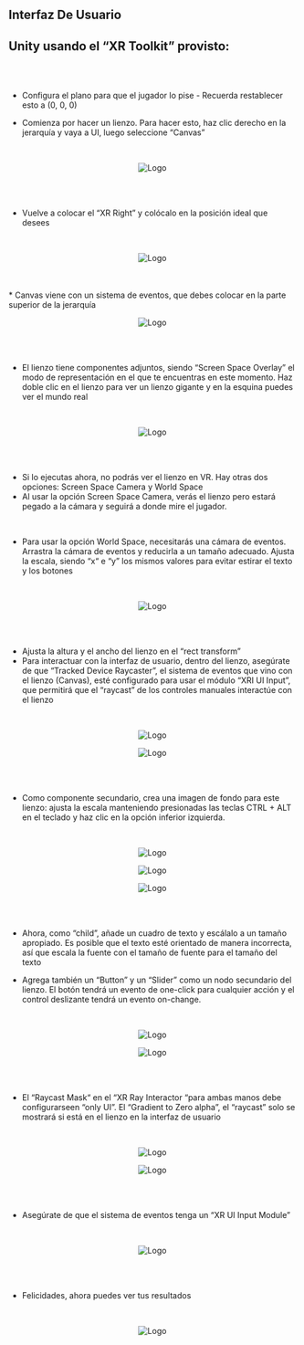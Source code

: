 ## Interfaz De Usuario

## Unity usando el “XR Toolkit” provisto:

<br>
<br>

* Configura el plano para que el jugador lo pise - Recuerda restablecer esto a (0, 0, 0)

* Comienza por hacer un lienzo. Para hacer esto, haz clic derecho en la jerarquía y vaya a UI, luego seleccione “Canvas”

<br>

<p align="center"><img src="UI-Images/Screenshot%202023-03-16%20173412.png" alt="Logo" > </p>


<br>
<br>

* Vuelve a colocar el “XR Right” y colócalo en la posición ideal que desees

<br>

<p align="center"><img src="UI-Images/2023-03-16%20(17).png" alt="Logo" > </p>


<br>
<br>
* Canvas viene con un sistema de eventos, que debes colocar en la parte superior de la jerarquía

<br>

<p align="center"><img src="UI-Images/2023-03-16%20(18).png" alt="Logo" > </p>



<br>
<br>

* El lienzo tiene componentes adjuntos, siendo “Screen Space Overlay” el modo de representación en el que te encuentras en este momento. Haz doble clic en el lienzo para ver un lienzo gigante y en la esquina puedes ver el mundo real

<br>

<p align="center"><img src="UI-Images/Screenshot%202023-03-16%20173623.png" alt="Logo" > </p>

<br>
<br>

* Si lo ejecutas ahora, no podrás ver el lienzo en VR. Hay otras dos opciones: Screen Space Camera y World Space
* Al usar la opción Screen Space Camera, verás el lienzo pero estará pegado a la cámara y seguirá a donde mire el jugador.

<br>


* Para usar la opción World Space, necesitarás una cámara de eventos. Arrastra la cámara de eventos y reducirla a un tamaño adecuado. Ajusta la escala, siendo “x“ e “y” los mismos valores para evitar estirar el texto y los botones

<br>

<p align="center"><img src="UI-Images/Screenshot%202023-03-16%20173713.png" alt="Logo" > </p>

<br>
<br>

* Ajusta la altura y el ancho del lienzo en el “rect transform”
* Para interactuar con la interfaz de usuario, dentro del lienzo, asegúrate de que “Tracked Device Raycaster”, el sistema de eventos que vino con el lienzo (Canvas), esté configurado para usar el módulo “XRI UI Input”, que permitirá que el “raycast” de los controles manuales interactúe con el lienzo

<br>
<p align="center"><img src="UI-Images/Screenshot%202023-03-16%20190945.png" alt="Logo" > </p>
<p align="center"><img src="UI-Images/Screenshot%202023-03-16%20191100.png" alt="Logo" > </p>

<br>
<br>


* Como componente secundario, crea una imagen de fondo para este lienzo: ajusta la escala manteniendo presionadas las teclas CTRL + ALT en el teclado y haz clic en la opción inferior izquierda.

<br>
<p align="center"><img src="UI-Images/Screenshot%202023-03-16%20175142.png" alt="Logo" > </p>
<p align="center"><img src="UI-Images/2023-03-16%20(19).png" alt="Logo" > </p>
<p align="center"><img src="UI-Images/2023-03-16%20(20).png" alt="Logo" > </p>

<br>
<br>

* Ahora, como “child”, añade un cuadro de texto y escálalo a un tamaño apropiado. Es posible que el texto esté orientado de manera incorrecta, así que escala la fuente con el tamaño de fuente para el tamaño del texto

* Agrega también un “Button” y un “Slider” como un nodo secundario del lienzo. El botón tendrá un evento de one-click para cualquier acción y el control deslizante tendrá un evento on-change. 

<br>
<p align="center"><img src="UI-Images/2023-03-16%20(21).png" alt="Logo" > </p>
<p align="center"><img src="UI-Images/2023-03-16%20(22).png" alt="Logo" > </p>



<br>
<br>

* El “Raycast Mask“ en el “XR Ray Interactor “para ambas manos debe configurarseen “only UI”. El “Gradient to Zero alpha”, el “raycast” solo se mostrará si está en el lienzo en la interfaz de usuario

<br>
<p align="center"><img src="UI-Images/2023-03-16%20(24).png" alt="Logo" > </p>
<p align="center"><img src="UI-Images/2023-03-16%20(25).png" alt="Logo" > </p>

<br>
<br>

* Asegúrate de que el sistema de eventos tenga un “XR UI Input Module”

<br>
<p align="center"><img src="UI-Images/Screenshot%202023-03-16%20191100.png" alt="Logo" > </p>


<br>
<br>

* Felicidades, ahora puedes ver tus resultados

<br>
<p align="center"><img src="UI-Images/2023-03-16%20(26).png" alt="Logo" > </p>

